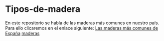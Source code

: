 # Tipos-de-madera
En este repositorio se habla de las maderas más comunes en nuestro país.
Para ello clicaremos en el enlace siguiente: [Las maderas más comunes de España](Tipos_madera.md)
[maderas](https://greemap.es/wp-content/uploads/2019/12/le%C3%B1a1.jpg)
